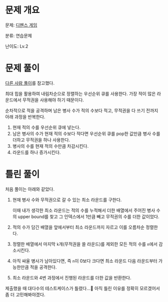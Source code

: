 # 문제 개요

문제: [디펜스 게임](https://school.programmers.co.kr/learn/courses/30/lessons/142085)

분류: 연습문제

난이도: Lv.2

# 문제 풀이

[다른 사람 풀이](https://school.programmers.co.kr/questions/55732)를 참고했다.

최대 힙을 활용하여 내림차순으로 정렬하는 우선순위 큐를 사용한다. 가장 적이 많은 라운드에서 무적권을 사용해야 하기 때문이다.

순차적으로 적을 공격하며 남은 병사 수가 적의 수보다 적고, 무적권을 다 쓰기 전까지 아래 과정을 반복한다.

1. 현재 적의 수를 우선순위 큐에 넣는다.
2. 남은 병사의 수가 현재 적의 수보다 적다면 우선순위 큐를 pop한 값만큼 병사 수를 더하고 무적권을 하나 사용한다.
3. 병사의 수를 현재 적의 수만큼 차감시킨다.
4. 라운드를 하나 증가시킨다.

# 틀린 풀이

처음 풀이는 아래와 같았다.

1. 현재 병사 수와 무적권으로 갈 수 있는 최소 라운드를 구한다.

   이때 내가 생각한 최소 라운드는 적의 수를 누적해서 더한 배열에서 주어진 병사 수의 upper bound를 찾고 그 인덱스에서 1만큼 빼고 무적권의 수를 더한 값이었다.

2. 적의 수가 담긴 배열을 앞에서부터 최소 라운드까지 자르고 이를 오름차순 정렬한다.
3. 정렬한 배열에서 마지막 `k`개(무적권을 쓸 라운드)를 제외한 모든 적의 수를 `n`에서 감소시킨다.
4. 아직 싸울 병사가 남아있다면, 즉 `n`이 0보다 크다면 최소 라운드 다음 라운드부터 가능한만큼 적을 공격한다.
5. 최소 라운드와 4번 과정에서 진행된 라운드를 더한 값을 반환한다.

제출했을 때 대다수의 테스트케이스가 틀렸다…🥲 아직 틀린 이유를 정확히 모르겠어서 좀 더 고민해봐야겠다.
